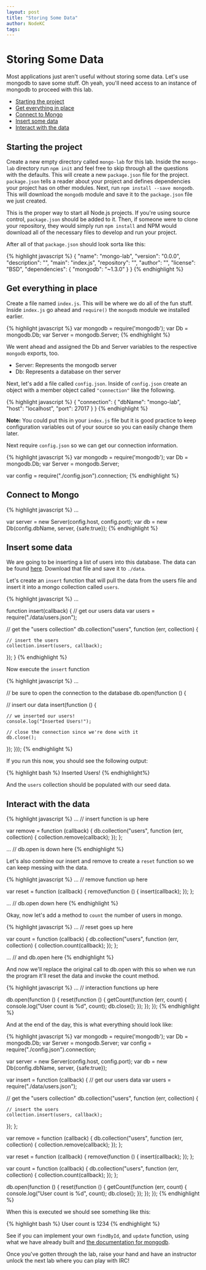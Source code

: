 ```yaml
---
layout: post
title: "Storing Some Data"
author: NodeKC
tags:
---
```


# Storing Some Data

Most applications just aren't useful without storing some data. Let's use mongodb to save some stuff. Oh yeah, you'll need access to an instance of mongodb to proceed with this lab.

* [Starting the project](#starting_the_project)
* [Get everything in place](#get_everything_in_place)
* [Connect to Mongo](#connect_to_mongo)
* [Insert some data](#insert_some_data)
* [Interact with the data](#interact_with_the_data)

## Starting the project

Create a new empty directory called `mongo-lab` for this lab. Inside the `mongo-lab` directory run `npm init` and feel free to skip through all the questions with the defaults. This will create a new `package.json` file for the project. `package.json` tells a reader about your project and defines dependencies your project has on other modules. Next, run `npm install --save mongodb`. This will download the `mongodb` module and save it to the `package.json` file we just created.

This is the proper way to start all Node.js projects. If you're using source control, `package.json` should be added to it. Then, if someone were to clone your repository, they would simply run `npm install` and NPM would download all of the necessary files to develop and run your project.

After all of that `package.json` should look sorta like this:

{% highlight javascript %}
{
  "name": "mongo-lab",
  "version": "0.0.0",
  "description": "",
  "main": "index.js",
  "repository": "",
  "author": "",
  "license": "BSD",
  "dependencies": {
    "mongodb": "~1.3.0"
  }
}
{% endhighlight %}

## Get everything in place

Create a file named `index.js`. This will be where we do all of the fun stuff. Inside `index.js` go ahead and `require()` the `mongodb` module we installed earlier.

{% highlight javascript %}
var mongodb = require('mongodb');
var Db      = mongodb.Db;
var Server  = mongodb.Server;
{% endhighlight %}

We went ahead and assigned the Db and Server variables to the respective `mongodb` exports, too.
* Server: Represents the mongodb server
* Db:     Represents a database on ther server

Next, let's add a file called `config.json`. Inside of `config.json` create an object with a member object called `"connection"` like the following.

{% highlight javascript %}
{
  "connection": {
    "dbName": "mongo-lab",
    "host": "localhost",
    "port": 27017
  }
}
{% endhighlight %}

**Note:** You could put this in your `index.js` file but it is good practice to keep configuration variables out of your source so you can easily change them later.  

Next require `config.json` so we can get our connection information.

{% highlight javascript %}
var mongodb = require('mongodb');
var Db      = mongodb.Db;
var Server  = mongodb.Server;

var config  = require("./config.json").connection;
{% endhighlight %}

## Connect to Mongo

{% highlight javascript %}
...

var server = new Server(config.host, config.port);
var db     = new Db(config.dbName, server, {safe:true});
{% endhighlight %}

## Insert some data

We are going to be inserting a list of users into this database. The data can be found [here](https://raw.github.com/nodekc/workshop/master/examples/mongo/assets/users.json). Download that file and save it to `./data`.

Let's create an `insert` function that will pull the data from the users file and insert it into a mongo collection called `users`.

{% highlight javascript %}
...

function insert(callback) {
  // get our users data
  var users = require("./data/users.json");

  // get the "users collection"
  db.collection("users", function (err, collection) {

    // insert the users
    collection.insert(users, callback);
  });
}
{% endhighlight %}

Now execute the `insert` function

{% highlight javascript %}
...

// be sure to open the connection to the database
db.open(function () {

  // insert our data
  insert(function () {

    // we inserted our users!
    console.log("Inserted Users!");

    // close the connection since we're done with it
    db.close();
  });
}));
{% endhighlight %}

If you run this now, you should see the following output:

{% highlight bash %}
Inserted Users!
{% endhighlight%}

And the `users` collection should be populated with our seed data.

## Interact with the data

{% highlight javascript %}
... // insert function is up here

var remove = function (callback) {
  db.collection("users", function (err, collection) {
    collection.remove(callback);
  });
};

... // db.open is down here
{% endhighlight %}

Let's also combine our insert and remove to create a `reset` function so we can keep messing with the data.

{% highlight javascript %}
... // remove function up here

var reset = function (callback) {
  remove(function () {
    insert(callback);
  });
};

... // db.open down here
{% endhighlight %}

Okay, now let's add a method to `count` the number of users in mongo.

{% highlight javascript %}
... // reset goes up here

var count = function (callback) {
  db.collection("users", function (err, collection) {
    collection.count(callback);
  });
};

... // and db.open here
{% endhighlight %}

And now we'll replace the original call to db.open with this so when we run the program it'll reset the data and invoke the count method.

{% highlight javascript %}
... // interaction functions up here

db.open(function () {
  reset(function () {
    getCount(function (err, count) {
      console.log("User count is %d", count);
      db.close();
    });
  });
});
{% endhighlight %}

And at the end of the day, this is what everything should look like:

{% highlight javascript %}
var mongodb = require('mongodb');
var Db      = mongodb.Db;
var Server  = mongodb.Server;
var config  = require("./config.json").connection;

var server = new Server(config.host, config.port);
var db     = new Db(config.dbName, server, {safe:true});

var insert = function (callback) {
  // get our users data
  var users = require("./data/users.json");

  // get the "users collection"
  db.collection("users", function (err, collection) {

    // insert the users
    collection.insert(users, callback);
  });
};

var remove = function (callback) {
  db.collection("users", function (err, collection) {
    collection.remove(callback);
  });
};

var reset = function (callback) {
  remove(function () {
    insert(callback);
  });
};

var count = function (callback) {
  db.collection("users", function (err, collection) {
    collection.count(callback);
  });
};

db.open(function () {
  reset(function () {
    getCount(function (err, count) {
      console.log("User count is %d", count);
      db.close();
    });
  });
});
{% endhighlight %}

When this is executed we should see something like this:

{% highlight bash %}
User count is 1234
{% endhighlight %}

<!--## More advanced Mongo interactions

13. Next lets add a function that aggregates the users by the first letter in their `firstName` property. To do this we will need to use the [MapReduce](http://www.mongodb.org/display/DOCS/MapReduce).

{% highlight javascript %}
var getCountByFirstName = (function getCountByFirstName() {
function map() {
  if (this.firstName) {
    emit(this.firstName.charAt(0), 1);
  }
}

function reduce(key, values) {
  return values.length;
}

return function _getCountByFirstName(cb) {
  getCollection("users", function getUsersCollection(collection) {
    collection.mapReduce(map, reduce, {out:{inline:1}}, intercept(cb));
  });
};
}());
{% endhighlight %}

What is that function wrapped in parens? That is called an `IIFE` (Immediatly Invoked Function Expression). This allows us to keep `map` and `reduce` private while exposing the `_getCountByFirstName` function. So `getCountByFirstName` is actually assigned to `_getCountByFirstName` while not exposing the private `map` and `reduce` functions.

**Note** the `map` and `reduce` functions are not executed in `node` they are actually serialzed by calling the `toString` and sent to `mongo` to execute on the server. So you **cannot** use any variables that would normally be available (i.e. closure varibles).

Notice how we pass in `{out : {inline : 1}}` this tells mongo to do the map reduce in memory. 

Now let's use it and see what we get!

{% highlight javascript %}
db.open(intercept(function () {
  reset(function () {
    getCountByFirstName(function (counts) {
      console.log("got counts by first name!");
      console.log(JSON.stringify(counts, null, 4));
    });
  });
}));
{% endhighlight %}

Your output should look like this.

{% highlight javascript %}
got counts by first name!
[
  {
    "_id": "A",
    "value": 14
  },
  {
    "_id": "B",
    "value": 6
  },
  {
    "_id": "C",
    "value": 6
  },
  {
    "_id": "D",
    "value": 9
  },
  .
  .
  .
  {
    "_id": "W",
    "value": 3
  },
  {
    "_id": "Y",
    "value": 2
  },
  {
    "_id": "Z",
    "value": 2
  }
]
{% endhighlight %}-->

See if you can implement your own `findById`, and `update` function, using what we have already built and [the documentation for mongodb](http://mongodb.github.com/node-mongodb-native/).

Once you've gotten through the lab, raise your hand and have an instructor unlock the next lab where you can play with IRC!
